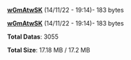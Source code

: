 [**wGmAtwSK**](/data/wGmAtwSK.txt) (14/11/22 - 19:14)- 183 bytes

[**wGmAtwSK**](/data/wGmAtwSK.txt) (14/11/22 - 19:14)- 183 bytes

**Total Datas**: 3055

**Total Size**: 17.18 MB / 17.2 MB